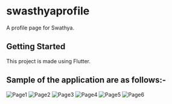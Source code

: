 # swasthyaprofile
A profile page for Swathya.

## Getting Started

This project is made using Flutter.

## Sample of the application are as follows:-
![Page1](https://user-images.githubusercontent.com/60578902/123550725-916a7b00-d78c-11eb-8d69-1d61fc764232.jpg)
![Page2](https://user-images.githubusercontent.com/60578902/123550796-d42c5300-d78c-11eb-9e9b-e453412d3c6a.jpg)
![Page3](https://user-images.githubusercontent.com/60578902/123550746-a8a96880-d78c-11eb-9433-cea43db97131.jpg)
![Page4](https://user-images.githubusercontent.com/60578902/123550821-ead2aa00-d78c-11eb-9dfc-22c0b7aa12ab.jpg)
![Page5](https://user-images.githubusercontent.com/60578902/123550824-eefec780-d78c-11eb-82b4-8a8fc40ce293.jpg)
![Page6](https://user-images.githubusercontent.com/60578902/123550827-f1f9b800-d78c-11eb-90c4-b0a009f7b7f6.jpg)
